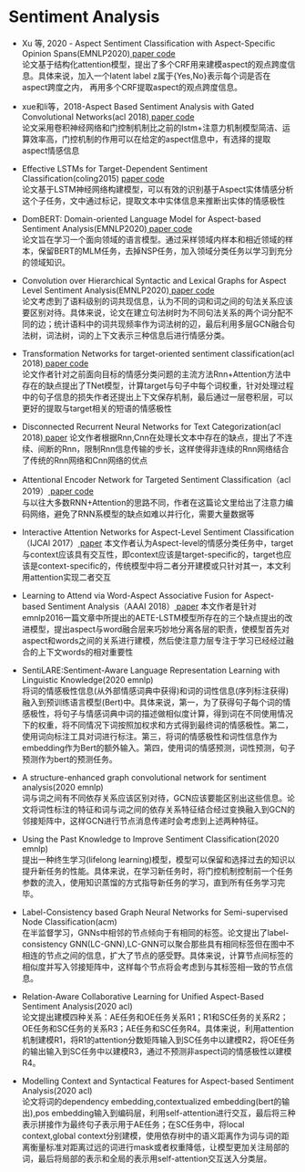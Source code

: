# Sentiment Analysis

- Xu 等, 2020 - Aspect Sentiment Classification with Aspect-Specific Opinion Spans(EMNLP2020)<a href="https://www.aclweb.org/anthology/2020.emnlp-main.288/"> paper</a><a href="https://github.com/xuuuluuu/Aspect-Sentiment-Classification"> code</a><br/>
论文基于结构化attention模型，提出了多个CRF用来建模aspect的观点跨度信息。具体来说，加入一个latent label z属于{Yes,No}表示每个词是否在 aspect跨度之内，
再用多个CRF提取aspect的观点跨度信息。

- xue和li等，2018-Aspect Based Sentiment Analysis with Gated Convolutional Networks(acl 2018)<a href="https://www.aclweb.org/anthology/P18-1234/"> paper</a><a href=" https://github.com/wxue004cs/GCAE"> code</a><br/>
论文采用卷积神经网络和门控制机制比之前的lstm+注意力机制模型简洁、运算效率高，门控机制的作用可以在给定的aspect信息中，有选择的提取aspect情感信息

- Effective LSTMs for Target-Dependent Sentiment Classification(coling2015) <a href="https://arxiv.org/pdf/1512.01100v2.pdf"> paper</a><a href="http://ir.hit.edu.cn/~dytang/ "> code</a><br/>
论文基于LSTM神经网络构建模型，可以有效的识别基于Aspect实体情感分析这个子任务，文中通过标记，提取文本中实体信息来推断出实体的情感极性

- DomBERT: Domain-oriented Language Model for Aspect-based Sentiment Analysis(EMNLP2020)<a href="https://www.aclweb.org/anthology/2020.findings-emnlp.156/"> paper</a><a href="https://github.com/howardhsu/BERT-for-RRC-ABSA"> code</a><br/>
论文旨在学习一个面向领域的语言模型。通过采样领域内样本和相近领域的样本，保留BERT的MLM任务，去掉NSP任务，加入领域分类任务以学习到充分的领域知识。

- Convolution over Hierarchical Syntactic and Lexical Graphs for Aspect Level Sentiment Analysis(EMNLP2020)<a href="https://www.aclweb.org/anthology/2020.emnlp-main.286/"> paper</a><a href="https://github.com/NLPWM-WHU/BiGCN"> code</a><br/>
论文考虑到了语料级别的词共现信息，认为不同的词和词之间的句法关系应该要区别对待。具体来说，论文在建立句法树时为不同句法关系的两个词分配不同的边；统计语料中的词共现频率作为词法树的辺，最后利用多层GCN融合句法树，词法树，词的上下文表示三种信息后进行情感分类。

- Transformation Networks for target-oriented sentiment classification(acl 2018)<a href="https://ai.tencent.com/ailab/media/publications/acl/Transformation_Networks_for_Target-Oriented_Sentiment_Classification.pdf"> paper</a><a href="https://github.com/lixin4ever/TNet"> code</a><br/>
论文作者针对之前面向目标的情感分类问题的主流方法Rnn+Attention方法中存在的缺点提出了TNet模型，计算target与句子中每个词权重，针对处理过程中的句子信息的损失作者还提出上下文保存机制，最后通过一层卷积层，可以更好的提取与target相关的短语的情感极性

- Disconnected Recurrent Neural Networks for Text Categorization(acl 2018)<a href="https://www.aclweb.org/anthology/P18-1215.pdf"> paper</a>
论文作者根据Rnn,Cnn在处理长文本中存在的缺点，提出了不连续、间断的Rnn，限制Rnn信息传输的步长，这样使得非连续的Rnn网络结合了传统的Rnn网络和Cnn网络的优点

- Attentional Encoder Network for Targeted Sentiment Classification（acl 2019）<a href="https://arxiv.org/pdf/1902.09314.pdf"> paper</a><a href="https://github.com/
songyouwei/ABSA-PyTorch/tree/aen."> code</a><br/>
与以往大多数RNN+Attention的思路不同，作者在这篇论文里给出了注意力编码网络，避免了RNN系模型的缺点如难以并行化，需要大量数据等

- Interactive Attention Networks for Aspect-Level Sentiment Classification（IJCAI 2017）<a href="https://arxiv.org/pdf/1709.00893.pdf"> paper</a> 
本文作者认为Aspect-level的情感分类任务中，target与context应该具有交互性，即context应该是target-specific的，target也应该是context-specific的，传统模型中将二者分开建模或只针对其一，本文利用attention实现二者交互

- Learning to Attend via Word-Aspect Associative Fusion for Aspect-based Sentiment Analysis（AAAI 2018）<a href = "https://arxiv.org/abs/1712.05403"> paper</a>
本文作者是针对emnlp2016一篇文章中所提出的AETE-LSTM模型所存在的三个缺点提出的改进模型，提出aspect与word融合层来巧妙地分离各层的职责，使模型首先对aspect和words之间的关系进行建模，然后使注意力层专注于学习已经经过融合的上下文words的相对重要性

- SentiLARE:Sentiment-Aware Language Representation Learning with Linguistic Knowledge(2020 emnlp)<br/>
将词的情感极性信息(从外部情感词典中获得)和词的词性信息(序列标注获得)融入到预训练语言模型(Bert)中。具体来说，第一，为了获得句子每个词的情感极性，将句子与情感词典中词的描述做相似度计算，得到词在不同使用情况下的权重，将不同情况下词按照加权求和方式得到最终词的情感极性。第二，使用词向标注工具对词进行标注。第三，将词的情感极性和词性信息作为embedding作为Bert的额外输入。第四，使用词的情感预测，词性预测，句子预测作为bert的预测任务。

- A structure-enhanced graph convolutional network for sentiment analysis(2020 emnlp)<br/>
词与词之间有不同依存关系应该区别对待，GCN应该要能区别出这些信息。论文将词性标注的特征和词与词之间的依存关系特征结合经过变换融入到GCN的邻接矩阵中，这样GCN进行节点消息传递时会考虑到上述两种特征。

- Using the Past Knowledge to Improve Sentiment Classification(2020 emnlp)<br/>
提出一种终生学习(lifelong learning)模型，模型可以保留和选择过去的知识以提升新任务的性能。具体来说，在学习新任务时，将门控机制控制前一个任务参数的流入，使用知识蒸馏的方式指导新任务的学习，直到所有任务学习完毕。

- Label-Consistency based Graph Neural Networks for Semi-supervised Node Classification(acm)<br/>
在半监督学习，GNNs中相邻的节点倾向于有相同的标签。论文提出了label-consistency GNN(LC-GNN),LC-GNN可以聚合那些具有相同标签但在图中不相连的节点之间的信息，扩大了节点的感受野。具体来说，计算节点间标签的相似度并写入邻接矩阵中，这样每个节点将会考虑到与其标签相一致的节点信息。

- Relation-Aware Collaborative Learning for Unified Aspect-Based Sentiment Analysis(2020 acl)<br/>
论文提出建模四种关系：AE任务和OE任务关系R1；R1和SC任务的关系R2；OE任务和SC任务的关系R3；AE任务和SC任务R4。具体来说，利用attention机制建模R1，将R1的attention分数矩阵输入到SC任务中以建模R2，将OE任务的输出输入到SC任务中以建模R3，通过不预测非aspect词的情感极性以建模R4。

- Modelling Context and Syntactical Features for Aspect-based Sentiment Analysis(2020 acl)<br/>
论文将词的dependency embedding,contextualized embedding(bert的输出),pos embedding输入到编码层，利用self-attention进行交互，最后将三种表示拼接作为最终句子表示用于AE任务；在SC任务中，将local context,global context分别建模，使用依存树中的语义距离作为词与词的距离衡量标准对距离过远的词进行mask或者权重降低，让模型更加关注局部的词，最后将局部的表示和全局的表示用self-attention交互送入分类层。
